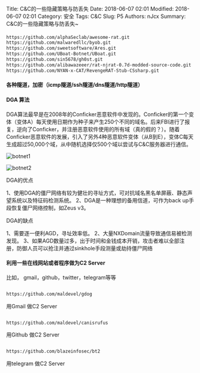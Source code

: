 Title: C&C的一些隐藏策略与防丢失
Date: 2018-06-07 02:01
Modified: 2018-06-07 02:01
Category: 安全
Tags: C&C
Slug: P5
Authors: nJcx
Summary: C&C的一些隐藏策略与防丢失~



#### 

```bash
https://github.com/alphaSeclab/awesome-rat.git
https://github.com/malwaredllc/byob.git
https://github.com/sweetsoftware/Ares.git
https://github.com/UBoat-Botnet/UBoat.git
https://github.com/sin5678/gh0st.git
https://github.com/alibawazeeer/rat-njrat-0.7d-modded-source-code.git
https://github.com/NYAN-x-CAT/RevengeRAT-Stub-CSsharp.git
```


#### 各种隧道，加密（icmp隧道/ssh隧道/dns隧道/http隧道）


#### DGA 算法

DGA算法最早是在2008年的Conficker恶意软件中发现的。Conficker的第一个变体（变体A）每天使用日期作为种子来产生250个不同的域名。后来FBI进行了报复，逆向了Conficker，并注册恶意软件使用的所有域（真的假的？）。随着Conficker恶意软件的发展，引入了另外4种恶意软件变体（从B到E），变体C每天生成超过50,000个域，从中随机选择仅500个域以尝试与C&C服务器进行通信。

![botnet1](../images/botnets1.png)


![botnet2](../images/botnets2.png)

DGA的优点

1、使用DGA的僵尸网络有较为健壮的寻址方式，可对抗域名黑名单屏蔽、静态声望系统以及特征码检测系统。
2、DGA是一种理想的备用信道，可作为back up手段恢复僵尸网络控制，如Zeus v3。

DGA的缺点

1、需要逐一便利AGD，寻址效率低。
2、大量NXDomain流量导致通信易被检测发现。
3、如果AGD数量过多，出于时间和金钱成本开销，攻击者难以全部注册，防御人员可以抢注并通过sinkhole手段测量或劫持僵尸网络



#### 利用一些在线网站或者程序做为C2 Server


比如， gmail，github，twitter，telegram等等


```bash

https://github.com/maldevel/gdog

```
用Gmail 做C2 Server


```bash

https://github.com/maldevel/canisrufus

```

用Github 做C2 Server


```bash

https://github.com/blazeinfosec/bt2

```
用telegram 做C2 Server








